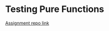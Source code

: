 # Testing Pure Functions

[Assignment repo link](https://github.com/ReCoded-Org/curriculum-backend-testing-pure-functions)
